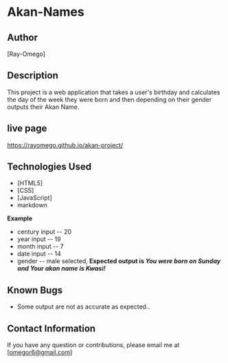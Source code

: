 # Akan-Names
## Author
[Ray-Omego]
## Description
This project is a web application that takes a user's birthday and calculates the day of the week they were born and then depending on their gender outputs their Akan Name. 

## live page
 https://rayomego.github.io/akan-project/

## Technologies Used
* [HTML5]
* [CSS]
* [JavaScript]
* markdown

**Example**
* century input -- 20
* year input   -- 19
* month input  -- 7
* date input -- 14
* gender -- male selected,
**Expected output is *You were born on Sunday and Your akan name is Kwasi!***

## Known Bugs
* Some output are not as accurate as expected..
## Contact Information 
If you have any question or contributions, please email me at [omegor6@gmail.com]